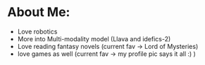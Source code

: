 # About Me:
- Love robotics 
- More into Multi-modality model (Llava and idefics-2)
- Love reading fantasy novels (current fav -> Lord of Mysteries)
- love games as well (current fav -> my profile pic says it all :) ) 

